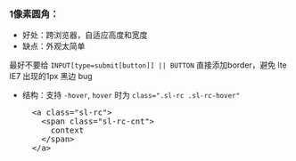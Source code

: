 ### 1像素圆角：

- 好处：跨浏览器，自适应高度和宽度
- 缺点：外观太简单

 最好不要给 `INPUT[type=submit[button]] || BUTTON` 直接添加border，避免 lte IE7 出现的1px 黑边 bug

- 结构：支持 `-hover`, `hover` 时为 `class=".sl-rc .sl-rc-hover"`
    <pre name="colorcode" class="html">
    &lt;a class="sl-rc"&gt;
      &lt;span class="sl-rc-cnt"&gt;
        context
      &lt;/span&gt;
    &lt;/a&gt;
    </pre>